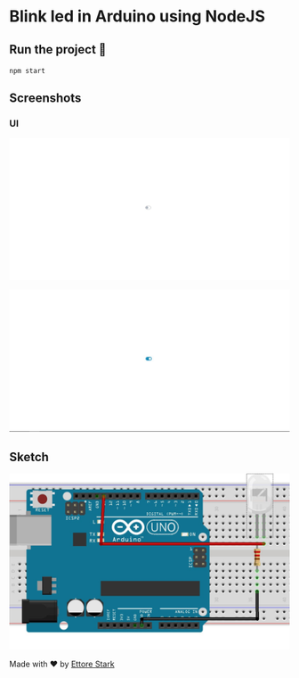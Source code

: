 # Blink led in Arduino using NodeJS

## Run the project 🚀

```
npm start
```

## Screenshots

### UI

![](https://github.com/ettorestark/blink-led-with-johnny-five/blob/master/assets/off.jpg)

![](https://github.com/ettorestark/blink-led-with-johnny-five/blob/master/assets/on.jpg)

## Sketch

![](https://github.com/ettorestark/blink-led-with-johnny-five/blob/master/assets/Sketch.jpg)

Made with ❤ by [Ettore Stark](http://github.com/ettorestark)